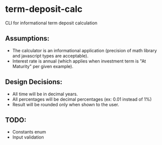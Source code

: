# term-deposit-calc

CLI for informational term deposit calculation

## Assumptions:

-   The calculator is an informational application (precision of math library and javascript types are acceptable).
-   Interest rate is annual (which applies when investment term is "At Maturity" per given example).

## Design Decisions:

-   All time will be in decimal years.
-   All percentages will be decimal percentages (ex: 0.01 instead of 1%)
-   Result will be rounded only when shown to the user.

## TODO:

-   Constants enum
-   Input validation

